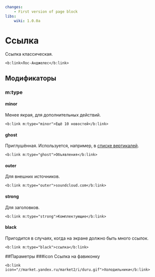 ``` yaml
changes:
    - First version of page block
libs:
    wiki: 1.0.0a
```

# Ссылка

Ссылка классическая.
```jhtml
<b:link>Лос-Анджелес</b:link>
```

## Модификаторы

### m:type
#### minor
Менее якрая, для дополнительных действий.
```jhtml
<b:link m:type="minor">Ещё 10 новостей</b:link>
```

#### ghost
Приглушённая. Используется, например, в [cписке вертикалей](portal.vert).
```jhtml
<b:link m:type="ghost">Объявления</b:link>
```

#### outer
Для внешних источников.
```jhtml
<b:link m:type="outer">soundcloud.com</b:link>
```

#### strong
Для заголовков.
```jhtml
<b:link m:type="strong">Комплектующие</b:link>
```

#### black
Пригодится в случаях, когда на экране должно быть много ссылок.
```jhtml
<b:link m:type="black">ссылка</b:link>
```

##Параметры
###icon
Ссылка на фавиконку
```jhtml
<b:link icon="//market.yandex.ru/market2/i/duru.gif">Холодильники</b:link>
```
